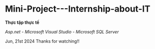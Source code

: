 # Mini-Project---Internship-about-IT
**Thực tập thực tế**

_Asp.net - Microsoft Visual Studio - Microsoft SQL Server_


Jun, 21st 2024
Thanks for watching!!

